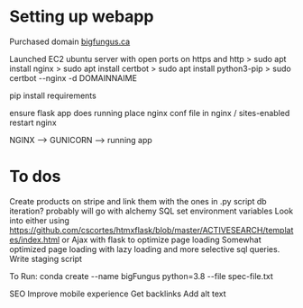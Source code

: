 # Setting up webapp
Purchased domain [bigfungus.ca](https://bigfungus.ca)

Launched EC2 ubuntu server with open ports on https and http
    > sudo apt install nginx
    > sudo apt install certbot
    > sudo apt install python3-pip
    > sudo certbot --nginx -d DOMAINNAIME

pip install requirements

ensure flask app does running
place nginx conf file in nginx / sites-enabled
restart nginx

NGINX --> GUNICORN --> running app

# To dos
Create products on stripe and link them with the ones in .py script
db iteration? probably will go with alchemy SQL
set environment variables
Look into either using https://github.com/cscortes/htmxflask/blob/master/ACTIVESEARCH/templates/index.html or Ajax with flask to optimize page loading
    Somewhat optimized page loading with lazy loading and more selective sql queries.
Write staging script

To Run:
    conda create --name bigFungus python=3.8 --file spec-file.txt

SEO
    Improve mobile experience
    Get backlinks
    Add alt text